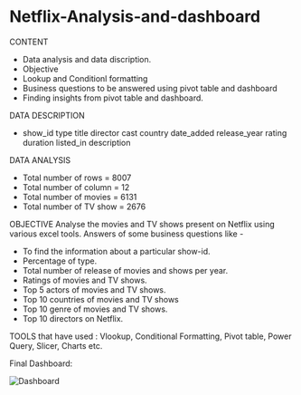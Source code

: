 # Netflix-Analysis-and-dashboard

CONTENT 
- Data analysis and data discription.
- Objective
- Lookup and Conditionl formatting
- Business questions to be answered using pivot table and dashboard
- Finding insights from pivot table and dashboard.

DATA DESCRIPTION
-	show_id	type	title	director	cast	country	date_added	release_year	rating	duration	listed_in	description

DATA ANALYSIS
-	Total number of rows = 8007
-	Total number of column = 12
-	Total number of movies = 6131
-	Total number of TV show = 2676


OBJECTIVE
Analyse the movies and TV shows present on Netflix using various excel tools.
Answers of some business questions like -
- To find the information about a particular show-id.
-	Percentage of type.
- Total number of release of movies and shows per year.
-	Ratings of movies and TV shows.
-	Top 5 actors of movies and TV shows.
-	Top 10 countries of movies and TV shows
-	Top 10 genre of movies and TV shows.
-	Top 10 directors on Netflix.


TOOLS that have used : Vlookup, Conditional Formatting, Pivot table, Power Query, Slicer, Charts etc.




Final Dashboard:

![Dashboard](https://user-images.githubusercontent.com/105886845/210431205-51a4f39c-396b-4316-b7b2-1157eda532dd.png)

